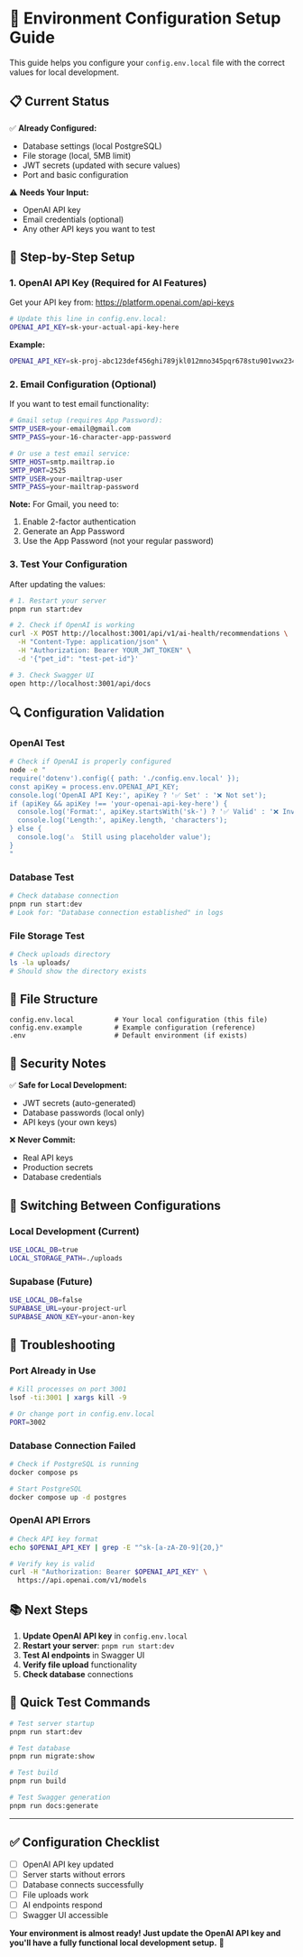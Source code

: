 # 🔧 Environment Configuration Setup Guide

This guide helps you configure your `config.env.local` file with the correct values for local development.

## 📋 **Current Status**

✅ **Already Configured:**
- Database settings (local PostgreSQL)
- File storage (local, 5MB limit)
- JWT secrets (updated with secure values)
- Port and basic configuration

⚠️ **Needs Your Input:**
- OpenAI API key
- Email credentials (optional)
- Any other API keys you want to test

## 🚀 **Step-by-Step Setup**

### **1. OpenAI API Key (Required for AI Features)**

Get your API key from: https://platform.openai.com/api-keys

```bash
# Update this line in config.env.local:
OPENAI_API_KEY=sk-your-actual-api-key-here
```

**Example:**
```bash
OPENAI_API_KEY=sk-proj-abc123def456ghi789jkl012mno345pqr678stu901vwx234yz
```

### **2. Email Configuration (Optional)**

If you want to test email functionality:

```bash
# Gmail setup (requires App Password):
SMTP_USER=your-email@gmail.com
SMTP_PASS=your-16-character-app-password

# Or use a test email service:
SMTP_HOST=smtp.mailtrap.io
SMTP_PORT=2525
SMTP_USER=your-mailtrap-user
SMTP_PASS=your-mailtrap-password
```

**Note:** For Gmail, you need to:
1. Enable 2-factor authentication
2. Generate an App Password
3. Use the App Password (not your regular password)

### **3. Test Your Configuration**

After updating the values:

```bash
# 1. Restart your server
pnpm run start:dev

# 2. Check if OpenAI is working
curl -X POST http://localhost:3001/api/v1/ai-health/recommendations \
  -H "Content-Type: application/json" \
  -H "Authorization: Bearer YOUR_JWT_TOKEN" \
  -d '{"pet_id": "test-pet-id"}'

# 3. Check Swagger UI
open http://localhost:3001/api/docs
```

## 🔍 **Configuration Validation**

### **OpenAI Test**
```bash
# Check if OpenAI is properly configured
node -e "
require('dotenv').config({ path: './config.env.local' });
const apiKey = process.env.OPENAI_API_KEY;
console.log('OpenAI API Key:', apiKey ? '✅ Set' : '❌ Not set');
if (apiKey && apiKey !== 'your-openai-api-key-here') {
  console.log('Format:', apiKey.startsWith('sk-') ? '✅ Valid' : '❌ Invalid');
  console.log('Length:', apiKey.length, 'characters');
} else {
  console.log('⚠️  Still using placeholder value');
}
"
```

### **Database Test**
```bash
# Check database connection
pnpm run start:dev
# Look for: "Database connection established" in logs
```

### **File Storage Test**
```bash
# Check uploads directory
ls -la uploads/
# Should show the directory exists
```

## 📁 **File Structure**

```
config.env.local          # Your local configuration (this file)
config.env.example        # Example configuration (reference)
.env                      # Default environment (if exists)
```

## 🚨 **Security Notes**

✅ **Safe for Local Development:**
- JWT secrets (auto-generated)
- Database passwords (local only)
- API keys (your own keys)

❌ **Never Commit:**
- Real API keys
- Production secrets
- Database credentials

## 🔄 **Switching Between Configurations**

### **Local Development (Current)**
```bash
USE_LOCAL_DB=true
LOCAL_STORAGE_PATH=./uploads
```

### **Supabase (Future)**
```bash
USE_LOCAL_DB=false
SUPABASE_URL=your-project-url
SUPABASE_ANON_KEY=your-anon-key
```

## 🐛 **Troubleshooting**

### **Port Already in Use**
```bash
# Kill processes on port 3001
lsof -ti:3001 | xargs kill -9

# Or change port in config.env.local
PORT=3002
```

### **Database Connection Failed**
```bash
# Check if PostgreSQL is running
docker compose ps

# Start PostgreSQL
docker compose up -d postgres
```

### **OpenAI API Errors**
```bash
# Check API key format
echo $OPENAI_API_KEY | grep -E "^sk-[a-zA-Z0-9]{20,}"

# Verify key is valid
curl -H "Authorization: Bearer $OPENAI_API_KEY" \
  https://api.openai.com/v1/models
```

## 📚 **Next Steps**

1. **Update OpenAI API key** in `config.env.local`
2. **Restart your server**: `pnpm run start:dev`
3. **Test AI endpoints** in Swagger UI
4. **Verify file upload** functionality
5. **Check database** connections

## 🎯 **Quick Test Commands**

```bash
# Test server startup
pnpm run start:dev

# Test database
pnpm run migrate:show

# Test build
pnpm run build

# Test Swagger generation
pnpm run docs:generate
```

---

## ✅ **Configuration Checklist**

- [ ] OpenAI API key updated
- [ ] Server starts without errors
- [ ] Database connects successfully
- [ ] File uploads work
- [ ] AI endpoints respond
- [ ] Swagger UI accessible

**Your environment is almost ready! Just update the OpenAI API key and you'll have a fully functional local development setup.** 🚀
